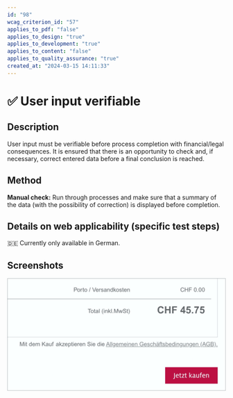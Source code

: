 ```yaml
---
id: "98"
wcag_criterion_id: "57"
applies_to_pdf: "false"
applies_to_design: "true"
applies_to_development: "true"
applies_to_content: "false"
applies_to_quality_assurance: "true"
created_at: "2024-03-15 14:11:33"
---
```


# ✅ User input verifiable

## Description

User input must be verifiable before process completion with financial/legal consequences. It is ensured that there is an opportunity to check and, if necessary, correct entered data before a final conclusion is reached.

## Method

**Manual check:** Run through processes and make sure that a summary of the data (with the possibility of correction) is displayed before completion.

## Details on web applicability (specific test steps)

🇩🇪 Currently only available in German.

## Screenshots

![Eine Übersichts-Seite in einem Online-Shop zeigt alle relevanten Infos nochmal an, bevor die Bestellung definitiv abgeschickt wird](images/eine-bersichts-seite-in-einem-online-shop-zeigt-alle-relevanten-infos-nochmal-an-bevor-die-bestellung-definitiv-abgeschickt-wird.png)
